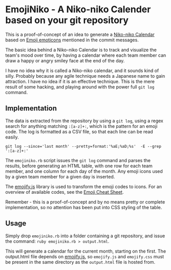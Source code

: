 # EmojiNiko - A Niko-niko Calender based on your git repository #
This is a proof-of-concept of an idea to generate a [Niko-niko Calendar](http://agiletrail.com/2011/09/12/how-to-track-the-teams-mood-with-a-niko-niko-calendar/) based on [Emoji emoticons](http://www.emoji-cheat-sheet.com/) mentioned in the commit messages.

The basic idea behind a Niko-niko Calendar is to track and visualize the team's mood over time, by having a calendar  where each team member can draw a happy or angry smiley face at the end of the day.

I have no idea why it is called a Niko-niko calendar, and it sounds kind of silly. Probably because any agile technique needs a Japanese name to gain attraction. I have no idea if it is an effective technique. This is the mere result of some hacking, and playing around with the power full ``git log`` command.

## Implementation ##
The data is extracted from the repository by using a ``git log``, using a regex search for anything matching ``:[a-z]+:``, which is the pattern for an emoji code. The log is formatted as a CSV file, so that each line can be read easily.

```
git log --since='last month' --pretty=format:'%aE;%aD;%s'  -E --grep ':[a-z]+:'
```

The ``emojiniko.rb`` script issues the ``git log`` command and parses the results, before generating an HTML table, with one row for each team member, and one column for each day of the month. Any emoji icons used by a given team member for a given day is inserted.

The [emojify.js](http://hassankhan.github.com/emojify.js/) library is used to transform the emoji codes to icons. For an overview of available codes, see the [Emoji Cheat Sheet](http://www.emoji-cheat-sheet.com/).

Remember - this is a proof-of-concept and by no means pretty or complete implementation, so no attention has been put into CSS styling of the table.

## Usage ##
Simply drop ``emojiniko.rb`` into a folder containing a git repository, and issue the command:  ``ruby emojiniko.rb > output.html``. 

This will generate a calendar for the current month, starting on the first. The output.html file depends on [emojify.js](http://hassankhan.github.com/emojify.js/), so ``emojify.js`` and ``emojify.css`` must be present in the same directory as the ``output.html`` file is hosted from.


